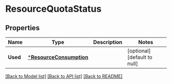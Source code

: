 # ResourceQuotaStatus

## Properties
Name | Type | Description | Notes
------------ | ------------- | ------------- | -------------
**Used** | [***ResourceConsumption**](ResourceConsumption.md) |  | [optional] [default to null]

[[Back to Model list]](../README.md#documentation-for-models) [[Back to API list]](../README.md#documentation-for-api-endpoints) [[Back to README]](../README.md)



